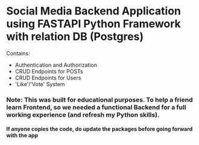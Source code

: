 # Social Media Backend Application using FASTAPI Python Framework with relation DB (Postgres)

Contains:
- Authentication and Authorization
- CRUD Endpoints for POSTs
- CRUD Endpoints for Users
- 'Like'/'Vote' System


### Note: This was built for educational purposes. To help a friend learn Frontend, so we needed a functional Backend for a full working experience (and refresh my Python skills).
#### If anyone copies the code, do update the packages before going forward with the app
